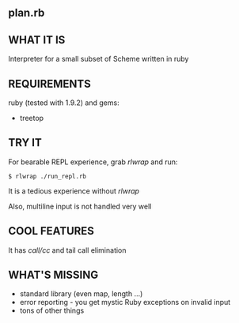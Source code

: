 plan.rb
-------

WHAT IT IS
----------

Interpreter for a small subset of Scheme written in ruby


REQUIREMENTS
------------
ruby (tested with 1.9.2) and gems:

*   treetop


TRY IT
------

For bearable REPL experience, grab *rlwrap* and run:

    $ rlwrap ./run_repl.rb

It is a tedious experience without *rlwrap* 

Also, multiline input is not handled very well

COOL FEATURES
-------------

It has *call/cc* and tail call elimination

WHAT'S MISSING
--------------

*   standard library (even map, length ...)
*   error reporting - you get mystic Ruby exceptions on invalid input
*   tons of other things
